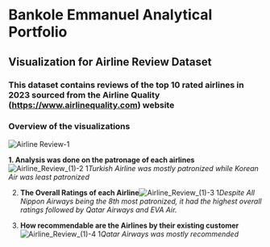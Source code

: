 # Bankole Emmanuel Analytical Portfolio

## Visualization for Airline Review Dataset
### This dataset contains reviews of the top 10 rated airlines in 2023 sourced from the Airline Quality (https://www.airlinequality.com) website

### Overview of the visualizations
![Airline Review-1](https://github.com/bankolemmnl/Power-BI-Projects/assets/81848843/88a37e1c-ad9d-49ff-aae6-8514f9668520)

**1. Analysis was done on the patronage of each airlines**![Airline_Review_(1)-2 1](https://github.com/bankolemmnl/Power-BI-Projects/assets/81848843/6a83ec5d-f668-4f7b-902b-dcb1473c2620)*Turkish Airline was mostly patronized while Korean Air was least patronized*

2. **The Overall Ratings of each Airline**![Airline_Review_(1)-3 1](https://github.com/bankolemmnl/Power-BI-Projects/assets/81848843/f6b7ba00-5a45-4e9e-9914-f99eddac1d86)*Despite All Nippon Airways being the 8th most patronized, it had the highest overall ratings followed by Qatar Airways and EVA Air.*

3. **How recommendable are the Airlines by their existing customer** ![Airline_Review_(1)-4 1](https://github.com/bankolemmnl/Power-BI-Projects/assets/81848843/435e85be-d774-4979-a92c-5142ddeb40f2)*Qatar Airways was mostly recommended*

